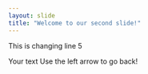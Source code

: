 ```yaml
---
layout: slide
title: "Welcome to our second slide!"
---
```

This is changing line 5

Your text
Use the left arrow to go back!
